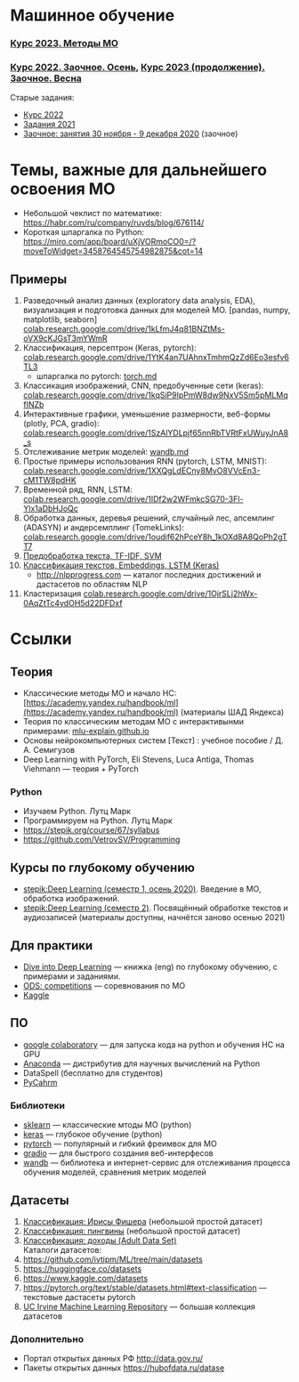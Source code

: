 # Машинное обучение

### [Курс 2023. Методы МО](ML/readme.md)
### [Курс 2022. Заочное. Осень](dist/2022/fall.md), [Курс 2023 (продолжение). Заочное. Весна](dist/2023/plan_ivtm-21.md)

Старые задания:
- [Курс 2022](2022/readme.md)
- [Задания 2021](tasks/tasks.md)
- [Заочное: занятия 30 ноября - 9 декабря 2020](https://github.com/ivtipm/ML/blob/main/dist2020/lessons.md) (заочное)

# Темы, важные для дальнейшего освоения МО
- Небольшой чеклист по математике: https://habr.com/ru/company/ruvds/blog/676114/
- Короткая шпаргалка по Python: https://miro.com/app/board/uXjVORmoCO0=/?moveToWidget=3458764545754982875&cot=14


## Примеры 
1. Разведочный анализ данных (exploratory data analysis, EDA), визуализация и подготовка данных для моделей МО. [pandas, numpy, matplotlib, seaborn]
   [colab.research.google.com/drive/1kLfmJ4q81BNZtMs-oVX9cKJGsT3mYWmR](https://colab.research.google.com/drive/1kLfmJ4q81BNZtMs-oVX9cKJGsT3mYWmR?usp=sharing)
3. Классификация, персептрон (Keras, pytorch): [colab.research.google.com/drive/1YtK4an7UAhnxTmhmQzZd6Eo3esfv6TL3](https://colab.research.google.com/drive/1YtK4an7UAhnxTmhmQzZd6Eo3esfv6TL3?usp=sharing)
    - шпаргалка по pytorch: [torch.md](torch.md)
4. Классикация изображений, CNN, предобученные сети (keras): [colab.research.google.com/drive/1kqSiP9IpPmW8dw9NxV5Sm5pMLMqfINZb](https://colab.research.google.com/drive/1kqSiP9IpPmW8dw9NxV5Sm5pMLMqfINZb?usp=sharing)
1. Интерактивные графики, уменьшение размерности, веб-формы (plotly, PCA, gradio): [colab.research.google.com/drive/1SzAlYDLpjf65nnRbTVRtFxUWuyJnA8_s](https://colab.research.google.com/drive/1SzAlYDLpjf65nnRbTVRtFxUWuyJnA8_s?usp=sharing)
5. Отслеживание метрик моделей: [wandb.md](wandb.md)
6. Простые примеры использования RNN (pytorch, LSTM, MNIST): [colab.research.google.com/drive/1XXQgLdECny8MvO8VVcEn3-cM1TW8pdHK](https://colab.research.google.com/drive/1XXQgLdECny8MvO8VVcEn3-cM1TW8pdHK?usp=sharing)
7. Временной ряд, RNN, LSTM: [colab.research.google.com/drive/1IDf2w2WFmkcSG70-3Fl-Ylx1aDbHJoQc](https://colab.research.google.com/drive/1IDf2w2WFmkcSG70-3Fl-Ylx1aDbHJoQc?usp=sharing)
8. Обработка данных, деревья решений, случайный лес, апсемлинг (ADASYN) и андерсемплинг (TomekLinks): [colab.research.google.com/drive/1oudif62hPceY8h_1kOXd8A8QoPh2gTT7](https://colab.research.google.com/drive/1oudif62hPceY8h_1kOXd8A8QoPh2gTT7?usp=sharing)
9. [Предобработка текста, TF-IDF, SVM](https://github.com/ivtipm/ML/blob/main/examples/text/text_preprocess.md)
10. [Классификация текстов, Embeddings, LSTM (Keras)](https://github.com/ivtipm/ML/blob/main/examples/text/text_keras.md)
    - http://nlpprogress.com — каталог последних достижений и дастасетов по областям NLP 
11. Кластеризация [colab.research.google.com/drive/1OjrSLj2hWx-0AqZtTc4ydOH5d22DFDxf](https://colab.research.google.com/drive/1OjrSLj2hWx-0AqZtTc4ydOH5d22DFDxf)








# Ссылки
## Теория
- Классические методы МО и начало НС: [https://academy.yandex.ru/handbook/ml](https://academy.yandex.ru/handbook/ml) (материалы ШАД Яндекса)
- Теория по классическим методам МО с интерактивынми примерами: [mlu-explain.github.io](https://mlu-explain.github.io/)
- Основы нейрокомпьютерных систем [Текст] : учебное пособие / Д. А. Семигузов
- Deep Learning with PyTorch, Eli Stevens, Luca Antiga, Thomas Viehmann — теория + PyTorch


### Python
- Изучаем Python. Лутц Марк
- Программируем на Python. Лутц Марк
- https://stepik.org/course/67/syllabus
- https://github.com/VetrovSV/Programming

## Курсы по глубокому обучению
- [stepik:Deep Learning (семестр 1, осень 2020)](https://stepik.org/course/82177/promo). Введение в МО, обработка изображений.
- [stepik:Deep Learning (семестр 2)](https://stepik.org/course/65855/syllabus). Посвящённый обработке текстов и аудиозаписей (материалы доступны, начнётся заново осенью 2021)

## Для практики
- [Dive into Deep Learning](http://d2l.ai/index.html) — книжка (eng) по глубокому обучению, с примерами и заданиями.
- [ODS: competitions](http://d2l.ai/index.html) — соревнования по МО
- [Kaggle](https://www.kaggle.com/)

## ПО
- [google colaboratory](https://colab.research.google.com) — для запуска кода на python и обучения НС на GPU
- [Anaconda](https://www.anaconda.com/products/individual) — дистрибутив для научных вычислений на Python
- DataSpell (бесплатно для студентов)
- [PyCahrm](https://www.jetbrains.com/ru-ru/pycharm/download/)

### Библиотеки
- [sklearn](https://scikit-learn.org/stable/) — классические мтоды МО (python)
- [keras](https://keras.io/) — глубокое обучение (python)
- [pytorch](https://pytorch.org/) — популярный и гибкий фреимвок для МО
- [gradio](https://gradio.app/getting_started/) — для быстрого создания веб-интерфесов
- [wandb](https://wandb.ai/site) — библиотека и интернет-сервис для отслеживания процесса обучения моделей, сравнения метрик моделей

## Датасеты
1. [Классификация: Ирисы Фишера](https://archive.ics.uci.edu/ml/datasets/iris) (небольшой простой датасет)
2. [Классификация: пингвины](https://github.com/allisonhorst/palmerpenguins) (небольшой простой датасет)
3. [Классификация: доходы (Adult Data Set)](https://archive.ics.uci.edu/ml/datasets/adult)\
Каталоги датасетов:
5. https://github.com/ivtipm/ML/tree/main/datasets
6. https://huggingface.co/datasets
7. https://www.kaggle.com/datasets
8. https://pytorch.org/text/stable/datasets.html#text-classification — текстовые дастасеты pytorch
9. [UC Irvine Machine Learning Repository](https://archive.ics.uci.edu/ml/index.php) — большая коллекция датасетов

### Дополнительно
- Портал открытых данных РФ http://data.gov.ru/
- Пакеты открытых данных https://hubofdata.ru/datase

